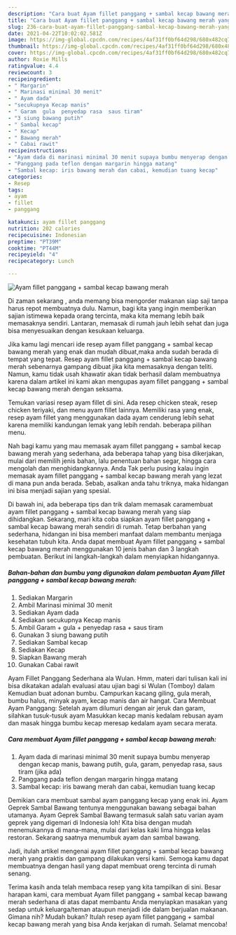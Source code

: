 ```yaml
---
description: "Cara buat Ayam fillet panggang + sambal kecap bawang merah yang nikmat Untuk Jualan"
title: "Cara buat Ayam fillet panggang + sambal kecap bawang merah yang nikmat Untuk Jualan"
slug: 236-cara-buat-ayam-fillet-panggang-sambal-kecap-bawang-merah-yang-nikmat-untuk-jualan
date: 2021-04-22T10:02:02.581Z
image: https://img-global.cpcdn.com/recipes/4af31ff0bf64d298/680x482cq70/ayam-fillet-panggang-sambal-kecap-bawang-merah-foto-resep-utama.jpg
thumbnail: https://img-global.cpcdn.com/recipes/4af31ff0bf64d298/680x482cq70/ayam-fillet-panggang-sambal-kecap-bawang-merah-foto-resep-utama.jpg
cover: https://img-global.cpcdn.com/recipes/4af31ff0bf64d298/680x482cq70/ayam-fillet-panggang-sambal-kecap-bawang-merah-foto-resep-utama.jpg
author: Roxie Mills
ratingvalue: 4.4
reviewcount: 3
recipeingredient:
- " Margarin"
- " Marinasi minimal 30 menit"
- " Ayam dada"
- "secukupnya Kecap manis"
- " Garam  gula  penyedap rasa  saus tiram"
- "3 siung bawang putih"
- " Sambal kecap"
- " Kecap"
- " Bawang merah"
- " Cabai rawit"
recipeinstructions:
- "Ayam dada di marinasi minimal 30 menit supaya bumbu menyerap dengan kecap manis, bawang putih, gula, garam, penyedap rasa, saus tiram (jika ada)"
- "Panggang pada teflon dengan margarin hingga matang"
- "Sambal kecap: iris bawang merah dan cabai, kemudian tuang kecap"
categories:
- Resep
tags:
- ayam
- fillet
- panggang

katakunci: ayam fillet panggang 
nutrition: 202 calories
recipecuisine: Indonesian
preptime: "PT39M"
cooktime: "PT44M"
recipeyield: "4"
recipecategory: Lunch

---
```



![Ayam fillet panggang + sambal kecap bawang merah](https://img-global.cpcdn.com/recipes/4af31ff0bf64d298/680x482cq70/ayam-fillet-panggang-sambal-kecap-bawang-merah-foto-resep-utama.jpg)

Di zaman  sekarang , anda memang bisa mengorder makanan siap saji tanpa harus repot membuatnya dulu. Namun, bagi kita yang ingin memberikan sajian istimewa kepada orang tercinta, maka kita memang lebih baik memasaknya sendiri. Lantaran, memasak di rumah jauh lebih sehat dan juga bisa menyesuaikan dengan kesukaan keluarga.

Jika kamu lagi mencari ide resep ayam fillet panggang + sambal kecap bawang merah yang enak dan mudah dibuat,maka anda sudah berada di tempat yang tepat. Resep ayam fillet panggang + sambal kecap bawang merah  sebenarnya gampang dibuat jika kita memasaknya dengan teliti. Namun, kamu tidak usah khawatir akan tidak berhasil dalam membuatnya 
karena dalam artikel ini kami akan mengupas ayam fillet panggang + sambal kecap bawang merah dengan seksama.  

Temukan variasi resep ayam fillet di sini. Ada resep chicken steak, resep chicken teriyaki, dan menu ayam fillet lainnya. Memiliki rasa yang enak, resep ayam fillet yang menggunakan dada ayam cenderung lebih sehat karena memiliki kandungan lemak yang lebih rendah. beberapa pilihan menu.

Nah bagi kamu yang mau memasak ayam fillet panggang + sambal kecap bawang merah yang sederhana, ada beberapa tahap yang bisa dikerjakan, mulai dari memilih jenis bahan, lalu penentuan bahan segar, hingga cara mengolah dan menghidangkannya. Anda Tak perlu pusing kalau ingin memasak ayam fillet panggang + sambal kecap bawang merah yang lezat di mana pun anda berada. Sebab, asalkan anda  tahu triknya, maka hidangan ini bisa menjadi sajian yang spesial.

Di bawah ini, ada beberapa tips dan trik dalam memasak caramembuat ayam fillet panggang + sambal kecap bawang merah yang siap dihidangkan. Sekarang, mari kita coba siapkan ayam fillet panggang + sambal kecap bawang merah sendiri di rumah. Tetap berbahan yang sederhana, hidangan ini bisa memberi manfaat dalam membantu menjaga kesehatan tubuh kita. Anda dapat membuat Ayam fillet panggang + sambal kecap bawang merah menggunakan 10 jenis bahan dan 3 langkah pembuatan. Berikut ini langkah-langkah dalam menyiapkan hidangannya.

<!--inarticleads1-->

##### Bahan-bahan dan bumbu yang digunakan dalam pembuatan Ayam fillet panggang + sambal kecap bawang merah:

1. Sediakan  Margarin
1. Ambil  Marinasi minimal 30 menit
1. Sediakan  Ayam dada
1. Sediakan secukupnya Kecap manis
1. Ambil  Garam + gula + penyedap rasa + saus tiram
1. Gunakan 3 siung bawang putih
1. Sediakan  Sambal kecap
1. Sediakan  Kecap
1. Siapkan  Bawang merah
1. Gunakan  Cabai rawit


Ayam Fillet Panggang Sederhana ala Wulan. Hmm, materi dari tulisan kali ini bisa dikatakan adalah evaluasi atau ujian bagi si Wulan (Tomboy) dalam Kemudian buat adonan bumbu. Campurkan kacang giling, gula merah, bumbu halus, minyak ayam, kecap manis dan air hangat. Cara Membuat Ayam Panggang: Setelah ayam dilumuri dengan air jeruk dan garam, silahkan tusuk-tusuk ayam Masukkan kecap manis kedalam rebusan ayam dan masak hingga bumbu kecap meresap kedalam ayam secara merata. 

<!--inarticleads2-->

##### Cara membuat Ayam fillet panggang + sambal kecap bawang merah:

1. Ayam dada di marinasi minimal 30 menit supaya bumbu menyerap dengan kecap manis, bawang putih, gula, garam, penyedap rasa, saus tiram (jika ada)
1. Panggang pada teflon dengan margarin hingga matang
1. Sambal kecap: iris bawang merah dan cabai, kemudian tuang kecap


Demikian cara membuat sambal ayam panggang kecap yang enak ini. Ayam Geprek Sambal Bawang tentunya menggunakan bawang sebagai bahan utamanya. Ayam Geprek Sambal Bawang termasuk salah satu varian ayam geprek yang digemari di Indonesia loh! Kita bisa dengan mudah menemukannya di mana-mana, mulai dari kelas kaki lima hingga kelas restoran. Sekarang saatnya menumbuk ayam dan sambal bawang. 

Jadi, itulah artikel mengenai  ayam fillet panggang + sambal kecap bawang merah  yang praktis dan gampang dilakukan versi kami. Semoga kamu dapat membuatnya dengan hasil yang dapat membuat oreng tercinta di rumah senang. 

Terima kasih anda telah membaca resep yang kita tampilkan di sini. Besar harapan kami, cara membuat  Ayam fillet panggang + sambal kecap bawang merah sederhana di atas dapat membantu Anda menyiapkan masakan yang sedap untuk keluarga/teman ataupun menjadi ide dalam berjualan makanan. Gimana nih? Mudah bukan? Itulah resep ayam fillet panggang + sambal kecap bawang merah yang bisa Anda kerjakan di rumah. Selamat mencoba!

